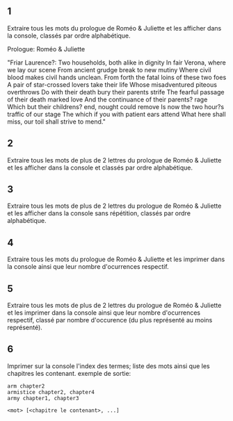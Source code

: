 
## 1
Extraire tous les mots du prologue de Roméo & Juliette 
et les afficher dans la console, classés par ordre alphabétique.

Prologue:  Roméo & Juliette

"Friar Laurence?: Two households, both alike in dignity
In fair Verona, where we lay our scene
From ancient grudge break to new mutiny
Where civil blood makes civil hands unclean.
From forth the fatal loins of these two foes
A pair of star-crossed lovers take their life
Whose misadventured piteous overthrows
Do with their death bury their parents strife
The fearful passage of their death marked love
And the continuance of their parents? rage
Which but their childrens? end, nought could remove
Is now the two hour?s traffic of our stage
The which if you with patient ears attend
What here shall miss, our toil shall strive to mend."

## 2
Extraire tous les mots de plus de 2 lettres du prologue de Roméo & Juliette
et les afficher dans la console et classés par ordre alphabétique.

## 3
Extraire tous les mots de plus de 2 lettres du prologue de Roméo & Juliette
et les afficher dans la console sans répétition, classés par ordre alphabétique.

## 4
Extraire tous les mots du prologue de Roméo & Juliette
et les imprimer dans la console ainsi que leur nombre d'ocurrences respectif.

## 5
Extraire tous les mots de plus de 2 lettres du prologue de Roméo & Juliette
et les imprimer dans la console ainsi que leur nombre d'ocurrences respectif, 
classé par nombre d'occurence (du plus représenté au moins représenté).

## 6
Imprimer sur la console l'index des termes; liste des mots ainsi que les chapitres les contenant. 
exemple de sortie:

```
arm chapter2
armistice chapter2, chapter4
army chapter1, chapter3
```
```
<mot> [<chapitre le contenant>, ...]
```